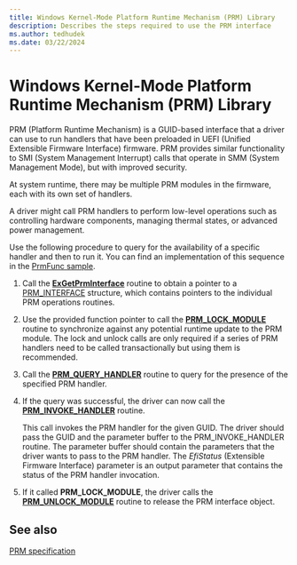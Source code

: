```yaml
---
title: Windows Kernel-Mode Platform Runtime Mechanism (PRM) Library
description: Describes the steps required to use the PRM interface
ms.author: tedhudek
ms.date: 03/22/2024
---
```


# Windows Kernel-Mode Platform Runtime Mechanism (PRM) Library

PRM (Platform Runtime Mechanism) is a GUID-based interface that a driver can use to run handlers that have been preloaded in UEFI (Unified Extensible Firmware Interface) firmware. PRM provides similar functionality to SMI (System Management Interrupt) calls that operate in SMM (System Management Mode), but with improved security.

At system runtime, there may be multiple PRM modules in the firmware, each with its own set of handlers.

A driver might call PRM handlers to perform low-level operations such as controlling hardware components, managing thermal states, or advanced power management.

Use the following procedure to query for the availability of a specific handler and then to run it. You can find an implementation of this sequence in the [PrmFunc sample](https://github.com/microsoft/Windows-driver-samples/tree/develop/prm/PrmFunc).

1. Call the [**ExGetPrmInterface**](/windows-hardware/drivers/ddi/prminterface/nf-prminterface-exgetprminterface) routine to obtain a pointer to a [PRM_INTERFACE](/windows-hardware/drivers/ddi/prminterface/ns-prminterface-prm_interface) structure, which contains pointers to the individual PRM operations routines.

1. Use the provided function pointer to call the [**PRM_LOCK_MODULE**](/windows-hardware/drivers/ddi/prminterface/nc-prminterface-prm_lock_module) routine to synchronize against any potential runtime update to the PRM module. The lock and unlock calls are only required if a series of PRM handlers need to be called transactionally but using them is recommended.

1. Call the [**PRM_QUERY_HANDLER**](/windows-hardware/drivers/ddi/prminterface/nc-prminterface-prm_query_handler) routine to query for the presence of the specified PRM handler.

1. If the query was successful, the driver can now call the [**PRM_INVOKE_HANDLER**](/windows-hardware/drivers/ddi/prminterface/nc-prminterface-prm_invoke_handler) routine.

    This call invokes the PRM handler for the given GUID. The driver should pass the GUID and the parameter buffer to the PRM_INVOKE_HANDLER routine. The parameter buffer should contain the parameters that the driver wants to pass to the PRM handler. The *EfiStatus* (Extensible Firmware Interface) parameter is an output parameter that contains the status of the PRM handler invocation.

1. If it called **PRM_LOCK_MODULE**, the driver calls the [**PRM_UNLOCK_MODULE**](/windows-hardware/drivers/ddi/prminterface/nc-prminterface-prm_unlock_module) routine to release the PRM interface object.

## See also

[PRM specification](https://uefi.org/sites/default/files/resources/Platform%20Runtime%20Mechanism%20-%20with%20legal%20notice.pdf)
